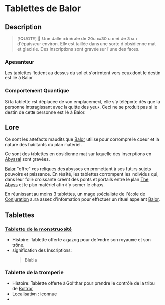 # Tablettes de Balor
## Description
>[!QUOTE] 💬
> Une dalle minérale de 20cmx30 cm et de 3 cm d'épaisseur environ. Elle est taillée dans une sorte d'obsidienne mat et glaciale. Des inscriptions sont gravée sur l'une des faces.

### Apesanteur
Les tablettes flottent au dessus du sol et s'orientent vers ceux dont le destin est lié à Balor.

### Comportement Quantique
Si la tablette est déplacée de son emplacement, elle s'y téléporte dès que la personne interagissant avec la quitte des yeux. Ceci ne se produit pas si le destin de cette personne est lié à Balor.

## Lore
Ce sont les artefacts maudits que [Balor](../PNJ/Balor.md) utilise pour corrompre le coeur et la nature des habitants du plan matériel.

Ce sont des tablettes en obsidienne mat sur laquelle des inscriptions en [Abyssal](../../../../../DM%20Corner/Languages.md) sont gravées.

[Balor](../PNJ/Balor.md) "offre" ces reliques des abysses en promettant à ses futurs sujets pouvoirs et puissance. En réalité, les tablettes corrompent les individus qui, dans leur folie croissante créent des ponts et portails entre le plan [The Abyss](../../../../../DM%20Corner/Planes.md#The%20Abyss%20https%205e%20tools%20book%20html%20dmg%20-1%20the%2020abyss%200) et le plan matériel afin d'y semer le chaos.

En réunissant au moins 3 tablettes, un mage spécialiste de  l'école de [Conjuration](../../../../../DM%20Corner/Magic%20Schools.md#Conjuration) aura assez d'information pour effectuer un rituel appelant [Balor](../PNJ/Balor.md).

## Tablettes
### [Tablette de la monstruosité](../objets/Tablette%20de%20la%20monstruosité.md)
- Histoire: Tablette offerte a gazog pour defendre son royaume et son trône.
- signification des Inscriptions:
	>Blabla

### Tablette de la tromperie
- Histoire: Tablette offerte à Gol’thar pour prendre le contrôle de la tribu de [Boltror](../PJ/Boltror.md)
- Localisation : iconnue
- 